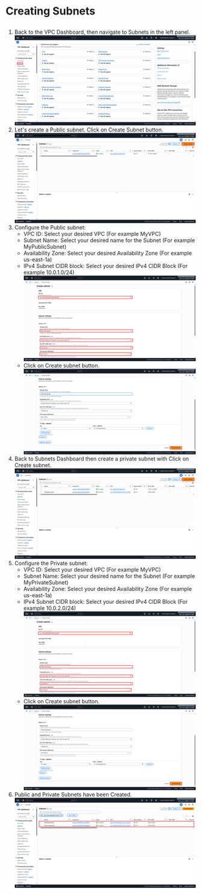 # Creating Subnets
##
1. Back to the VPC Dashboard, then navigate to Subnets in the left panel. ![VPC_Dashboard](Images/Dashboard_Subnet.png)
2. Let's create a Public subnet. Click on Create Subnet button. ![Create_Subnet](Images/Create_Public_Subnet.png)
3. Configure the Public subnet:
   - VPC ID: Select your desired VPC (For example MyVPC)
   - Subnet Name: Select your desired name for the Subnet (For example MyPublicSubnet)
   - Availability Zone: Select your desired Availability Zone (For example us-east-1a)
   - IPv4 Subnet CIDR block: Select your desired IPv4 CIDR Block (For example 10.0.1.0/24) ![Configure_Subnet](Images/Configure_Public_Subnet.png)
   - Click on Create subnet button. ![Created_Public_Subnet](Images/Created_Public_Subnet.png)
4. Back to Subnets Dashboard then create a private subnet with Click on Create subnet. ![Create_Private_Subnet](Images/Create_Private_Subnet.png)
5. Configure the Private subnet:
   - VPC ID: Select your desired VPC (For example MyVPC)
   - Subnet Name: Select your desired name for the Subnet (For example MyPrivateSubnet)
   - Availability Zone: Select your desired Availability Zone (For example us-east-1a)
   - IPv4 Subnet CIDR block: Select your desired IPv4 CIDR Block (For example 10.0.2.0/24) ![Configure_Private_Subnet](Images/Configure_Private_Subnet.png)
   - Click on Create subnet button. ![Created_Private_Subnet](Images/Created_Private_Subnet.png)
6. Public and Private Subnets have been Created. ![Created_Subnet_Done](Images/Created_Subnet_Done.png)